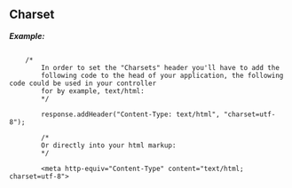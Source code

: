 Charset
----------


***Example:***

~~~~~~~~~~~~~~~~~~~~~~~~~~~~~~~~~~~~~~~~~~~~~~~~~~~~~~~~~~~~~~~

	/*
		In order to set the "Charsets" header you'll have to add the 
		following code to the head of your application, the following code could be used in your controller 
		for by example, text/html:
		*/

		response.addHeader("Content-Type: text/html", "charset=utf-8");

		/*
		Or directly into your html markup:
		*/

		<meta http-equiv="Content-Type" content="text/html; charset=utf-8">
		
~~~~~~~~~~~~~~~~~~~~~~~~~~~~~~~~~~~~~~~~~~~~~~~~~~~~~~~~~~~~~~~~~~~